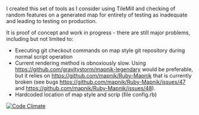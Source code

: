 I created this set of tools as I consider using TileMill and checking of random features on a generated map for entirety of testing as inadequate and leading to testing on production.

It is proof of concept and work in progress - there are still major problems, including but not limited to:
* Executing git checkout commands on map style git repository during normal script operation
* Current rendering method is obnoxiously slow. Using https://github.com/gravitystorm/mapnik-legendary would be preferable, but it relies on https://github.com/mapnik/Ruby-Mapnik that is currently broken (see bugs https://github.com/mapnik/Ruby-Mapnik/issues/47 and https://github.com/mapnik/Ruby-Mapnik/issues/48).
* Hardcoded location of map style and scrip (file config.rb)

[![Code Climate](https://codeclimate.com/github/mkoniecz/CartoCSSHelper/badges/gpa.svg)](https://codeclimate.com/github/mkoniecz/CartoCSSHelper)